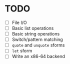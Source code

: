 # TODO
- [ ] File I/O
- [ ] Basic list operations
- [ ] Basic string operations
- [ ] Switch/pattern matching
- [ ] `quote` and `unquote` sforms
- [ ] `let` sform
- [ ] Write an x86-64 backend
